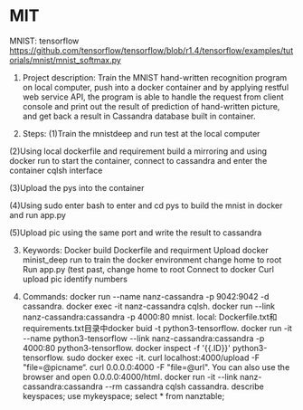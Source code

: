# MIT
MNIST: tensorflow https://github.com/tensorflow/tensorflow/blob/r1.4/tensorflow/examples/tutorials/mnist/mnist_softmax.py 
1.	Project description:
Train the MNIST hand-written recognition program on local computer, push into a docker container and by applying restful web service API, the program is able to handle the request from client console and print out the result of prediction of hand-written picture, and get back a result in Cassandra database built in container.


2.	Steps:
(1)Train the mnistdeep and run test at the local computer

(2)Using local dockerfile and requirement build a mirroring and using
docker run to start the container, connect to cassandra and enter the
container cqlsh interface

(3)Upload the pys into the container 

(4)Using sudo enter bash to enter and cd pys to build the mnist in
docker and run app.py

(5)Upload pic using the same port  and write the result to cassandra 

3.	Keywords:
Docker build
Dockerfile and requirment
Upload docker minist_deep run to train the docker environment change home to root
Run app.py (test past, change home to root
Connect to docker
Curl upload pic
identify numbers


4.	Commands:
docker run --name nanz-cassandra -p 9042:9042 -d cassandra.
docker exec -it nanz-cassandra cqlsh.
docker run --link nanz-cassandra:cassandra -p 4000:80 mnist.
local: Dockerfile.txt和requirements.txt目录中docker buid -t python3-tensorflow.
docker run -it --name python3-tensorflow --link nanz-cassandra:cassandra -p 4000:80 python3-tensorflow.
docker inspect -f '{{.ID}}' python3-tensorflow.
sudo docker exec -it.
curl localhost:4000/upload -F "file=@picname“. 
curl 0.0.0.0:4000 -F "file=@url".
You can also use the browser and open 0.0.0.0:4000/html.
docker run -it --link nanz-cassandra:cassandra --rm cassandra cqlsh cassandra.
describe keyspaces;
use mykeyspace;
select * from nanztable;
